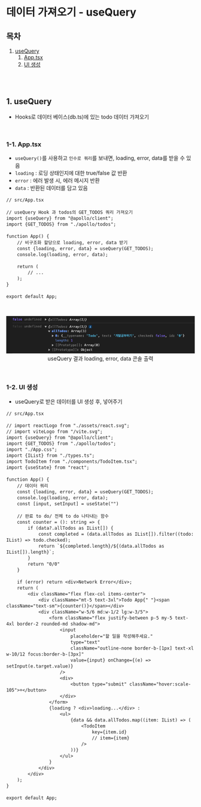 # 데이터 가져오기 - useQuery

## 목차

1. [useQuery](#1-usequery)
    1. [App.tsx](#1-1-apptsx)
    2. [UI 생성](#1-2-ui-생성)

<br/>
<br/>

## 1. useQuery

- Hooks로 데이터 베이스(db.ts)에 있는 todo 데이터 가져오기

<br/>

### 1-1. App.tsx

- `useQuery()`를 사용하고 `인수로 쿼리`를 보내면, loading, error, data를 받을 수 있음
- `loading` : 로딩 상태인지에 대한 true/false 값 반환
- `error` : 에러 발생 시, 에러 메시지 반환
- `data` : 반환된 데이터를 담고 있음

```tsx
// src/App.tsx

// useQuery Hook 과 todos의 GET_TODOS 쿼리 가져오기
import {useQuery} from "@apollo/client";
import {GET_TODOS} from "./apollo/todos";

function App() {
    // 비구조화 할당으로 loading, error, data 받기
    const {loading, error, data} = useQuery(GET_TODOS);
    console.log(loading, error, data);

    return (
        // ...
    );
}

export default App;
```

<br/>

<p align="center">
    <img src="../../assets/img/Apollo_useQuery.png" width="700" alt="Apollo_useQuery"><br/>
    <span>useQuery 결과 loading, error, data 콘솔 출력</span>
</p>

<br/>

### 1-2. UI 생성

- useQuery로 받은 데이터를 UI 생성 후, 넣어주기

```tsx
// src/App.tsx

// import reactLogo from "./assets/react.svg";
// import viteLogo from "/vite.svg";
import {useQuery} from "@apollo/client";
import {GET_TODOS} from "./apollo/todos";
import "./App.css";
import {IList} from "./types.ts";
import TodoItem from "./components/TodoItem.tsx";
import {useState} from "react";

function App() {
    // 데이터 쿼리
    const {loading, error, data} = useQuery(GET_TODOS);
    console.log(loading, error, data);
    const [input, setInput] = useState("")

    // 완료 to do/ 전체 to do 나타내는 함수
    const counter = (): string => {
        if (data?.allTodos as IList[]) {
            const completed = (data.allTodos as IList[]).filter((todo: IList) => todo.checked);
            return `${completed.length}/${(data.allTodos as IList[]).length}`;
        }
        return "0/0"
    }

    if (error) return <div>Network Error</div>;
    return (
        <div className="flex flex-col items-center">
            <div className="mt-5 text-3xl">Todo App{" "}<span className="text-sm">{counter()}</span></div>
            <div className="w-5/6 md:w-1/2 lg:w-3/5">
                <form className="flex justify-between p-5 my-5 text-4xl border-2 rounded-md shadow-md">
                    <input
                        placeholder="할 일을 작성해주세요."
                        type="text"
                        className="outline-none border-b-[1px] text-xl w-10/12 focus:border-b-[3px]"
                        value={input} onChange={(e) => setInput(e.target.value)}
                    />
                    <div>
                        <button type="submit" className="hover:scale-105">+</button>
                    </div>
                </form>
                {loading ? <div>loading...</div> :
                    <ul>
                        {data && data.allTodos.map((item: IList) => (
                            <TodoItem
                                key={item.id}
                                // item={item}
                            />
                        ))}
                    </ul>
                }
            </div>
        </div>
    );
}

export default App;
```